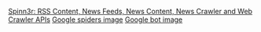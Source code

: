 [Spinn3r: RSS Content, News Feeds, News Content, News Crawler and Web Crawler APIs](http://spinn3r.com/)
[Google spiders image](http://www.hdwallpaperbackground.com/uploads/allimg/130619/google%20Theme%20HD%20Desktop%20Wallpapers%207_1440x900.jpg)
[Google bot image](http://cars.liqueo.com/wp-content/uploads/2012/11/google-spider.jpeg)
